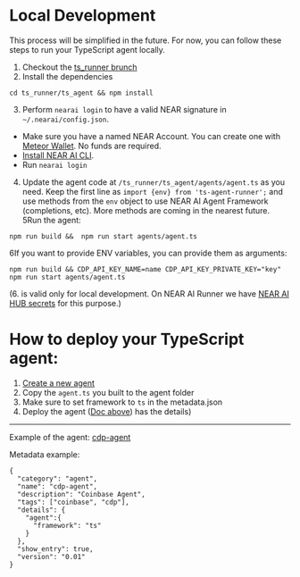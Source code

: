 Local Development
===

This process will be simplified in the future. For now, you can follow these steps to run your TypeScript agent locally.

1. Checkout the [ts_runner brunch](https://github.com/nearai/nearai/tree/feat/ts-runner)
2. Install the dependencies
```shell
cd ts_runner/ts_agent && npm install
```
3. Perform `nearai login` to have a valid NEAR signature in `~/.nearai/config.json`.

- Make sure you have a named NEAR Account. You can create one with [Meteor Wallet](https://wallet.meteorwallet.app/). No funds are required.
- [Install NEAR AI CLI](https://docs.near.ai/agents/quickstart/#installing-near-ai-cli).
- Run `nearai login`

4. Update the agent code at `/ts_runner/ts_agent/agents/agent.ts` as you need. Keep the first line as `import {env} from 'ts-agent-runner';` and use methods from the `env` object to use NEAR AI Agent Framework (completions, etc). More methods are coming in the nearest future.
5Run the agent:
```shell
npm run build &&  npm run start agents/agent.ts
```

6If you want to provide ENV variables, you can provide them as arguments:
```shell
npm run build && CDP_API_KEY_NAME=name CDP_API_KEY_PRIVATE_KEY="key" npm run start agents/agent.ts
```

(6. is valid only for local development. On NEAR AI Runner we have [NEAR AI HUB secrets](https://docs.near.ai/agents/secrets/) for this purpose.)

How to deploy your TypeScript agent:
===
1. [Create a new agent](https://docs.near.ai/agents/quickstart/#creating-a-new-agent)
2. Copy the `agent.ts` you built to the agent folder
3. Make sure to set framework to `ts` in the metadata.json
4. Deploy the agent ([Doc above](https://docs.near.ai/agents/quickstart/#creating-a-new-agent)) has the details)

---
Example of the agent: [cdp-agent](https://app.near.ai/agents/zavodil.near/cdp-agent/latest/run)

Metadata example:
```shell
{
  "category": "agent",
  "name": "cdp-agent",
  "description": "Coinbase Agent",
  "tags": ["coinbase", "cdp"],
  "details": {
    "agent":{
      "framework": "ts"
    }
  },
  "show_entry": true,  
  "version": "0.01"
}
```